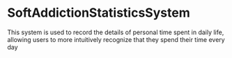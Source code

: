 # SoftAddictionStatisticsSystem
This system is used to record the details of personal time spent in daily life, allowing users to more intuitively recognize that they spend their time every day
